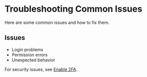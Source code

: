 # Troubleshooting Common Issues

Here are some common issues and how to fix them.

## Issues
- Login problems
- Permission errors
- Unexpected behavior

For security issues, see [Enable 2FA](how-to/enable-2fa.md).
